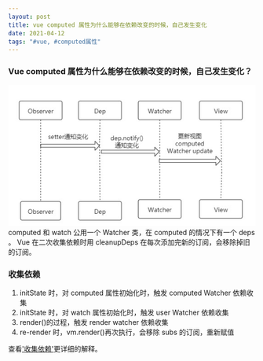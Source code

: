 ```yaml
---
layout: post
title: vue computed 属性为什么能够在依赖改变的时候，自己发生变化
date: 2021-04-12
tags: "#vue, #computed属性"
---
```


### Vue computed 属性为什么能够在依赖改变的时候，自己发生变化？

![1.png](/assets/images/0412/1.png)
computed 和 watch 公用一个 Watcher 类，在 computed 的情况下有一个 deps 。 Vue 在二次收集依赖时用 cleanupDeps 在每次添加完新的订阅，会移除掉旧的订阅。

### 收集依赖

1. initState 时，对 computed 属性初始化时，触发 computed Watcher 依赖收集
2. initState 时，对 watch 属性初始化时，触发 user Watcher 依赖收集
3. render()的过程，触发 render watcher 依赖收集
4. re-render 时，vm.render()再次执行，会移除 subs 的订阅，重新赋值

查看['收集依赖'](https://zhuanlan.zhihu.com/p/45081605)更详细的解释。
